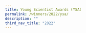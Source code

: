 ```yaml
---
title: Young Scientist Awards (YSA)
permalink: /winners/2022/ysa/
description: ""
third_nav_title: "2022"
---
```

